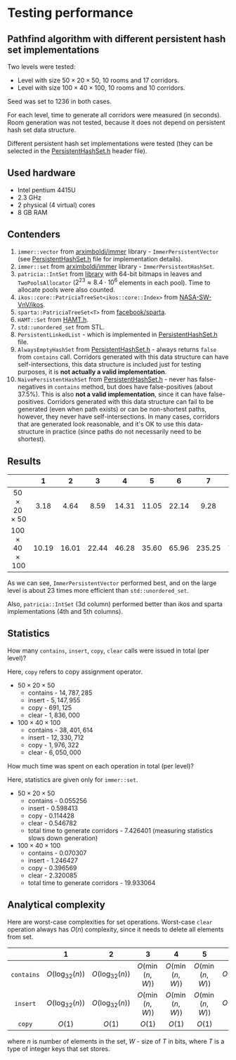 # Testing performance

## Pathfind algorithm with different persistent hash set implementations

Two levels were tested:
- Level with size $50\times 20 \times 50$, $10$ rooms and $17$ corridors.
- Level with size $100\times 40 \times 100$, $10$ rooms and $10$ corridors.

Seed was set to 1236 in both cases.

For each level, time to generate all corridors were measured (in seconds). Room generation was not tested, because it does not depend on persistent hash set data structure.

Different persistent hash set implementations were tested (they can be selected in the [PersistentHashSet.h](3DRoguelike/3DRoguelike/Game/Algorithms/PersistentHashSet.h) header file).

## Used hardware

- Intel pentium 4415U
- 2.3 GHz
- 2 physical (4 virtual) cores
- 8 GB RAM

## Contenders

1. `immer::vector` from [arximboldi/immer](https://github.com/arximboldi/immer) library - `ImmerPersistentVector` (see [PersistentHashSet.h](3DRoguelike/3DRoguelike/Game\Algorithms\PersistentHashSet.h) file for implementation details).
2. `immer::set` from [arximboldi/immer](https://github.com/arximboldi/immer) library - `ImmerPersistentHashSet`.
3. `patricia::IntSet` from [library](https://github.com/asmorodinov/PersistentSet/tree/master) with 64-bit bitmaps in leaves and `TwoPoolsAllocator` ($2^{23}\approx 8.4 \cdot 10^6$ elements in each pool). Time to allocate pools were also counted.
4. `ikos::core::PatriciaTreeSet<ikos::core::Index>` from [NASA-SW-VnV/ikos](https://github.com/NASA-SW-VnV/ikos/tree/master/core/include/ikos/core/adt/patricia_tree).
5. `sparta::PatriciaTreeSet<T>` from [facebook/sparta](https://github.com/facebook/SPARTA/blob/main/include/PatriciaTreeCore.h).
6. `HAMT::Set` from [HAMT.h](3DRoguelike/3DRoguelike/Game/Utility/HAMT.h).
7. `std::unordered_set` from STL.
8. `PersistentLinkedList` - which is implemented in [PersistentHashSet.h](3DRoguelike/3DRoguelike/Game\Algorithms\PersistentHashSet.h) file.
9. `AlwaysEmptyHashSet` from [PersistentHashSet.h](3DRoguelike/3DRoguelike/Game\Algorithms\PersistentHashSet.h) - always returns `false` from `contains` call. Corridors generated with this data structure can have self-intersections, this data structure is included just for testing purposes, it is **not actually a valid implementation**.
10. `NaivePersistentHashSet` from [PersistentHashSet.h](3DRoguelike/3DRoguelike/Game\Algorithms\PersistentHashSet.h) - never has false-negatives in `contains` method, but does have false-positives (about $37.5\%$). This is also **not a valid implementation**, since it can have false-positives. Corridors generated with this data structure can fail to be generated (even when path exists) or can be non-shortest paths, however, they never have self-intersections. In many cases, corridors that are generated look reasonable, and it's OK to use this data-structure in practice (since paths do not necessarily need to be shortest).

## Results
|                           |   1   |   2   |   3   |   4   |   5   |   6   |   7    |   8   |   9   |  10   |
| :-----------------------: | :---: | :---: | :---: | :---: | :---: | :---: | :----: | :---: | :---: | :---: |
|  $50\times 20\times 50$   | 3.18  | 4.64  | 8.59  | 14.31 | 11.05 | 22.14 |  9.28  | 18.96 | 1.64  | 2.91  |
| $100\times 40 \times 100$ | 10.19 | 16.01 | 22.44 | 46.28 | 35.60 | 65.96 | 235.25 | 70.06 | 4.58  |  8.9  |

As we can see, `ImmerPersistentVector` performed best, and on the large level is about $23$ times more efficient than `std::unordered_set`.

Also, `patricia::IntSet` (3d column) performed better than ikos and sparta implementations (4th and 5th columns).

## Statistics
How many `contains`, `insert`, `copy`, `clear` calls were issued in total (per level)? 

Here, `copy` refers to copy assignment operator.

- $50\times 20\times 50$
  - contains - $14,787,285$
  - insert - $5,147,955$
  - copy - $691,125$
  - clear - $1,836,000$
- $100\times 40\times 100$
  - contains - $38,401,614$
  - insert - $12,330,712$
  - copy - $1,976,322$
  - clear - $6,050,000$

How much time was spent on each operation in total (per level)?

Here, statistics are given only for `immer::set`.
- $50\times 20\times 50$
  - contains - $0.055256$
  - insert - $0.598413$
  - copy - $0.114428$
  - clear - $0.546782$
  - total time to generate corridors - $7.426401$ (measuring statistics slows down generation)
- $100\times 40\times 100$
  - contains - $0.070307$
  - insert - $1.246427$
  - copy - $0.396569$
  - clear - $2.320085$
  - total time to generate corridors - $19.933064$

## Analytical complexity
Here are worst-case complexities for set operations.
Worst-case `clear` operation always has $O(n)$ complexity, since it needs to delete all elements from set.

|            |         1         |         2         |        3        |        4        |        5        |         6         |   7    |   8    |   9    |   10   |
| :--------: | :---------------: | :---------------: | :-------------: | :-------------: | :-------------: | :---------------: | :----: | :----: | :----: | :----: |
| `contains` | $O(\log_{32}(n))$ | $O(\log_{32}(n))$ | $O(\min(n, W))$ | $O(\min(n, W))$ | $O(\min(n, W))$ | $O(\log_{32}(n))$ | $O(1)$ | $O(n)$ | $O(1)$ | $O(1)$ |
|  `insert`  | $O(\log_{32}(n))$ | $O(\log_{32}(n))$ | $O(\min(n, W))$ | $O(\min(n, W))$ | $O(\min(n, W))$ | $O(\log_{32}(n))$ | $O(1)$ | $O(1)$ | $O(1)$ | $O(1)$ |
|   `copy`   |      $O(1)$       |      $O(1)$       |     $O(1)$      |     $O(1)$      |     $O(1)$      |      $O(1)$       | $O(n)$ | $O(1)$ | $O(1)$ | $O(1)$ |

where $n$ is number of elements in the set, $W$ - size of $T$ in bits, where $T$ is a type of integer keys that set stores.
